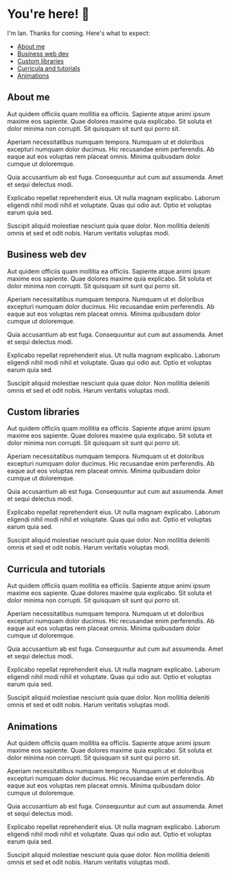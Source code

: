 # You're here! 👋

I'm Ian. Thanks for coming. Here's what to expect:

* [About me](#about-me)
* [Business web dev](#business-web-dev)
* [Custom libraries](#custom-libraries)
* [Curricula and tutorials](#curricula-and-tutorials)
* [Animations](#animations)

## About me

Aut quidem officiis quam mollitia ea officiis. Sapiente atque animi ipsum maxime eos sapiente. Quae dolores maxime quia explicabo. Sit soluta et dolor minima non corrupti. Sit quisquam sit sunt qui porro sit.

Aperiam necessitatibus numquam tempora. Numquam ut et doloribus excepturi numquam dolor ducimus. Hic recusandae enim perferendis. Ab eaque aut eos voluptas rem placeat omnis. Minima quibusdam dolor cumque ut doloremque.

Quia accusantium ab est fuga. Consequuntur aut cum aut assumenda. Amet et sequi delectus modi.

Explicabo repellat reprehenderit eius. Ut nulla magnam explicabo. Laborum eligendi nihil modi nihil et voluptate. Quas qui odio aut. Optio et voluptas earum quia sed.

Suscipit aliquid molestiae nesciunt quia quae dolor. Non mollitia deleniti omnis et sed et odit nobis. Harum veritatis voluptas modi.

## Business web dev

Aut quidem officiis quam mollitia ea officiis. Sapiente atque animi ipsum maxime eos sapiente. Quae dolores maxime quia explicabo. Sit soluta et dolor minima non corrupti. Sit quisquam sit sunt qui porro sit.

Aperiam necessitatibus numquam tempora. Numquam ut et doloribus excepturi numquam dolor ducimus. Hic recusandae enim perferendis. Ab eaque aut eos voluptas rem placeat omnis. Minima quibusdam dolor cumque ut doloremque.

Quia accusantium ab est fuga. Consequuntur aut cum aut assumenda. Amet et sequi delectus modi.

Explicabo repellat reprehenderit eius. Ut nulla magnam explicabo. Laborum eligendi nihil modi nihil et voluptate. Quas qui odio aut. Optio et voluptas earum quia sed.

Suscipit aliquid molestiae nesciunt quia quae dolor. Non mollitia deleniti omnis et sed et odit nobis. Harum veritatis voluptas modi.

## Custom libraries

Aut quidem officiis quam mollitia ea officiis. Sapiente atque animi ipsum maxime eos sapiente. Quae dolores maxime quia explicabo. Sit soluta et dolor minima non corrupti. Sit quisquam sit sunt qui porro sit.

Aperiam necessitatibus numquam tempora. Numquam ut et doloribus excepturi numquam dolor ducimus. Hic recusandae enim perferendis. Ab eaque aut eos voluptas rem placeat omnis. Minima quibusdam dolor cumque ut doloremque.

Quia accusantium ab est fuga. Consequuntur aut cum aut assumenda. Amet et sequi delectus modi.

Explicabo repellat reprehenderit eius. Ut nulla magnam explicabo. Laborum eligendi nihil modi nihil et voluptate. Quas qui odio aut. Optio et voluptas earum quia sed.

Suscipit aliquid molestiae nesciunt quia quae dolor. Non mollitia deleniti omnis et sed et odit nobis. Harum veritatis voluptas modi.

## Curricula and tutorials

Aut quidem officiis quam mollitia ea officiis. Sapiente atque animi ipsum maxime eos sapiente. Quae dolores maxime quia explicabo. Sit soluta et dolor minima non corrupti. Sit quisquam sit sunt qui porro sit.

Aperiam necessitatibus numquam tempora. Numquam ut et doloribus excepturi numquam dolor ducimus. Hic recusandae enim perferendis. Ab eaque aut eos voluptas rem placeat omnis. Minima quibusdam dolor cumque ut doloremque.

Quia accusantium ab est fuga. Consequuntur aut cum aut assumenda. Amet et sequi delectus modi.

Explicabo repellat reprehenderit eius. Ut nulla magnam explicabo. Laborum eligendi nihil modi nihil et voluptate. Quas qui odio aut. Optio et voluptas earum quia sed.

Suscipit aliquid molestiae nesciunt quia quae dolor. Non mollitia deleniti omnis et sed et odit nobis. Harum veritatis voluptas modi.

## Animations

Aut quidem officiis quam mollitia ea officiis. Sapiente atque animi ipsum maxime eos sapiente. Quae dolores maxime quia explicabo. Sit soluta et dolor minima non corrupti. Sit quisquam sit sunt qui porro sit.

Aperiam necessitatibus numquam tempora. Numquam ut et doloribus excepturi numquam dolor ducimus. Hic recusandae enim perferendis. Ab eaque aut eos voluptas rem placeat omnis. Minima quibusdam dolor cumque ut doloremque.

Quia accusantium ab est fuga. Consequuntur aut cum aut assumenda. Amet et sequi delectus modi.

Explicabo repellat reprehenderit eius. Ut nulla magnam explicabo. Laborum eligendi nihil modi nihil et voluptate. Quas qui odio aut. Optio et voluptas earum quia sed.

Suscipit aliquid molestiae nesciunt quia quae dolor. Non mollitia deleniti omnis et sed et odit nobis. Harum veritatis voluptas modi.